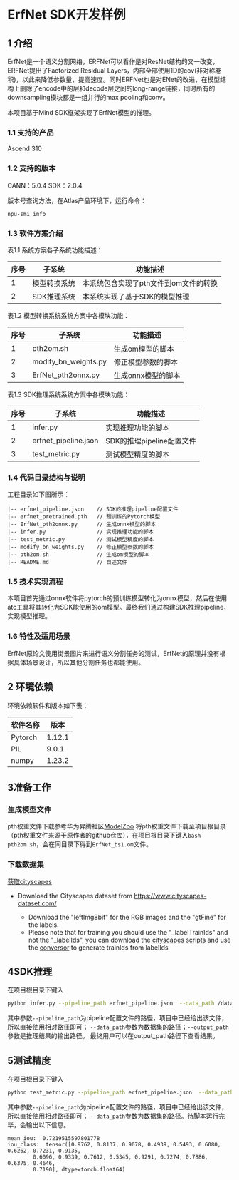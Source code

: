 # ErfNet SDK开发样例

## 1 介绍

ErfNet是一个语义分割网络，ERFNet可以看作是对ResNet结构的又一改变，ERFNet提出了Factorized Residual Layers，内部全部使用1D的cov(非对称卷积)，以此来降低参数量，提高速度。同时ERFNet也是对ENet的改进，在模型结构上删除了encode中的层和decode层之间的long-range链接，同时所有的downsampling模块都是一组并行的max pooling和conv。

本项目基于Mind SDK框架实现了ErfNet模型的推理。

### 1.1 支持的产品

Ascend 310

### 1.2 支持的版本

CANN：5.0.4
SDK：2.0.4

版本号查询方法，在Atlas产品环境下，运行命令：

```
npu-smi info
```

### 1.3 软件方案介绍

表1.1 系统方案各子系统功能描述：

| 序号 | 子系统 | 功能描述     |
| ---- | ------ | ------------ |
| 1    | 模型转换系统    | 本系统包含实现了pth文件到om文件的转换 |
| 2    | SDK推理系统    | 本系统实现了基于SDK的模型推理 |

表1.2 模型转换系统系统方案中各模块功能：

| 序号 | 子系统 | 功能描述     |
| ---- | ------ | ------------ |
| 1    | pth2om.sh    | 生成om模型的脚本 |
| 2    | modify_bn_weights.py    | 修正模型参数的脚本 |
| 3    | ErfNet_pth2onnx.py    | 生成onnx模型的脚本 |

表1.3 SDK推理系统系统方案中各模块功能：

| 序号 | 子系统 | 功能描述     |
| ---- | ------ | ------------ |
| 1    | infer.py | 实现推理功能的脚本 |
| 2    | erfnet_pipeline.json   | SDK的推理pipeline配置文件 |
| 3    |  test_metric.py  | 测试模型精度的脚本 |

### 1.4 代码目录结构与说明

工程目录如下图所示：
```
|-- erfnet_pipeline.json    // SDK的推理pipeline配置文件
|-- erfnet_pretrained.pth   // 预训练的Pytorch模型
|-- ErfNet_pth2onnx.py      // 生成onnx模型的脚本 
|-- infer.py                // 实现推理功能的脚本           
|-- test_metric.py          // 测试模型精度的脚本           
|-- modify_bn_weights.py    // 修正模型参数的脚本                    
|-- pth2om.sh               // 生成om模型的脚本             
|-- README.md               // 自述文件           
```

### 1.5 技术实现流程

本项目首先通过onnx软件将pytorch的预训练模型转化为onnx模型，然后在使用atc工具将其转化为SDK能使用的om模型。最终我们通过构建SDK推理pipeline，实现模型推理。

### 1.6 特性及适用场景

ErfNet原论文使用街景图片来进行语义分割任务的测试，ErfNet的原理并没有根据具体场景设计，所以其他分割任务也都能使用。

## 2 环境依赖

环境依赖软件和版本如下表：

| 软件名称 | 版本   |
| -------- | ------ |
| Pytorch  | 1.12.1 |
| PIL   |     9.0.1   |
| numpy         |    1.23.2    |

## 3准备工作

### 生成模型文件

pth权重文件下载参考华为昇腾社区[ModelZoo](https://www.hiascend.com/zh/software/modelzoo/models/detail/1/a552b9d78220425f9a59f0ffdb083dfa)
将pth权重文件下载至项目根目录（pth权重文件来源于原作者的github仓库），在项目根目录下键入```bash pth2om.sh```，会在同目录下得到```ErfNet_bs1.om```文件。

### 下载数据集

[获取cityscapes](https://www.cityscapes-dataset.com/)
- Download the Cityscapes dataset from https://www.cityscapes-dataset.com/

  - Download the "leftImg8bit" for the RGB images and the "gtFine" for the labels.
  - Please note that for training you should use the "_labelTrainIds" and not the "_labelIds", you can download the [cityscapes scripts](https://github.com/mcordts/cityscapesScripts) and use the [conversor](https://github.com/mcordts/cityscapesScripts/blob/master/cityscapesscripts/preparation/createTrainIdLabelImgs.py) to generate trainIds from labelIds  

## 4SDK推理
在项目根目录下键入

```bash
python infer.py --pipeline_path erfnet_pipeline.json  --data_path /datapath --output_path ./infer_result
```

其中参数```--pipeline_path```为pipeline配置文件的路径，项目中已经给出该文件，所以直接使用相对路径即可；
```--data_path```参数为数据集的路径；```--output_path```参数是推理结果的输出路径。
最终用户可以在output_path路径下查看结果。

## 5测试精度

在项目根目录下键入

```bash
python test_metric.py --pipeline_path erfnet_pipeline.json  --data_path /path/to/cityscapes/
```

其中参数```--pipeline_path```为pipeline配置文件的路径，项目中已经给出该文件，所以直接使用相对路径即可；
```--data_path```参数为数据集的路径。待脚本运行完毕，会输出以下信息。

```
mean_iou:  0.7219515597801778
iou_class:  tensor([0.9762, 0.8137, 0.9078, 0.4939, 0.5493, 0.6080, 0.6262, 0.7231, 0.9135,
        0.6096, 0.9339, 0.7612, 0.5345, 0.9291, 0.7274, 0.7886, 0.6375, 0.4646,
        0.7190], dtype=torch.float64)
```

<!-- 
## 5 软件依赖说明

如果涉及第三方软件依赖，请详细列出。

| 依赖软件 | 版本  | 说明                     |
| -------- | ----- | ------------------------ |
| Pytorch      | 1.12.1 | 用于计算指标 |
|          |       |                          | -->


<!-- ## 6 常见问题

请按照问题重要程度，详细列出可能要到的问题，和解决方法。

### 6.1 XXX问题

**问题描述：**

截图或报错信息

**解决方案：**

详细描述解决方法。 -->